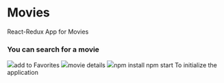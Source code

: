 <h1>Movies</h1>

React-Redux App for Movies

<h3>You can search for a movie</h3>
<img src="https://user-images.githubusercontent.com/74629753/140247057-365abc30-ef33-4624-bcd4-c888d1927c15.PNG"

<h3>add to Favorites</h3>
<img src="https://user-images.githubusercontent.com/74629753/140247125-474eb147-7371-4b8c-b469-d98610140cbe.PNG"

<h3>movie details</h3>
<img src="https://user-images.githubusercontent.com/74629753/140247146-f6844550-2fec-4bd1-be45-74dcb9f06e5f.PNG"

     
npm install
npm start To initialize the application
